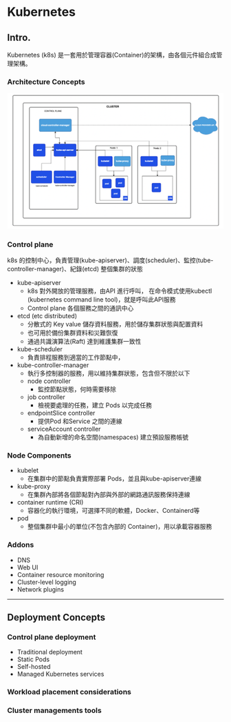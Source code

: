 # Kubernetes

## Intro.

Kubernetes (k8s) 是一套用於管理容器(Container)的架構，由各個元件組合成管理架構。

### Architecture Concepts

![Screenshot 2025-01-05 at 1.12.18 PM.png](Screenshot_2025-01-05_at_1.12.18_PM.png)

### Control plane

k8s 的控制中心，負責管理(kube-apiserver)、調度(scheduler)、監控(tube-controller-manager)、紀錄(etcd) 整個集群的狀態

- kube-apiserver
    - k8s 對外開放的管理服務，由API 進行呼叫，
    在命令模式使用kubectl (kubernetes command line tool)，就是呼叫此API服務
    - Control plane 各個服務之間的通訊中心
- etcd (etc distributed)
    - 分散式的 Key value 儲存資料服務，用於儲存集群狀態與配置資料
    - 也可用於備份集群資料和災難恢復
    - 通過共識演算法(Raft) 達到維護集群一致性
- kube-scheduler
    - 負責排程服務到適當的工作節點中，
- kube-controller-manager
    - 執行多控制器的服務，用以維持集群狀態，包含但不限於以下
    - node controller
        - 監控節點狀態，何時需要移除
    - job controller
        - 檢視要處理的任務，建立 Pods 以完成任務
    - endpointSlice controller
        - 提供Pod 和Service 之間的連線
    - serviceAccount controller
        - 為自動新增的命名空間(namespaces) 建立預設服務帳號

### Node Components

- kubelet
    - 在集群中的節點負責實際部署 Pods，並且與kube-apiserver連線
- kube-proxy
    - 在集群內部將各個節點對內部與外部的網路通訊服務保持連線
- container runtime (CRI)
    - 容器化的執行環境，可選擇不同的軟體，Docker、Containerd等
- pod
    - 整個集群中最小的單位(不包含內部的 Container)，用以承載容器服務

### Addons

- DNS
- Web UI
- Container resource monitoring
- Cluster-level logging
- Network plugins

---

## Deployment Concepts

### Control plane deployment

- Traditional deployment
- Static Pods
- Self-hosted
- Managed Kubernetes services

### Workload placement considerations

### Cluster managements tools